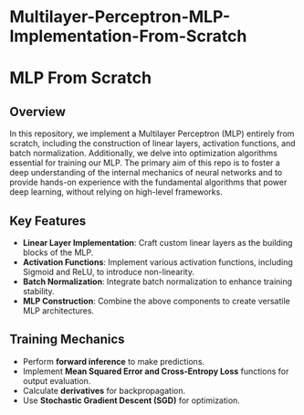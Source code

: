 # Multilayer-Perceptron-MLP-Implementation-From-Scratch

# MLP From Scratch

## Overview

In this repository, we implement a Multilayer Perceptron (MLP) entirely from scratch, including the construction of linear layers, activation functions, and batch normalization. Additionally, we delve into optimization algorithms essential for training our MLP. The primary aim of this repo is to foster a deep understanding of the internal mechanics of neural networks and to provide hands-on experience with the fundamental algorithms that power deep learning, without relying on high-level frameworks. 

## Key Features

- **Linear Layer Implementation**: Craft custom linear layers as the building blocks of the MLP.
- **Activation Functions**: Implement various activation functions, including Sigmoid and ReLU, to introduce non-linearity.
- **Batch Normalization**: Integrate batch normalization to enhance training stability.
- **MLP Construction**: Combine the above components to create versatile MLP architectures.

## Training Mechanics

- Perform **forward inference** to make predictions.
- Implement **Mean Squared Error and Cross-Entropy Loss** functions for output evaluation.
- Calculate **derivatives** for backpropagation.
- Use **Stochastic Gradient Descent (SGD)** for optimization.
